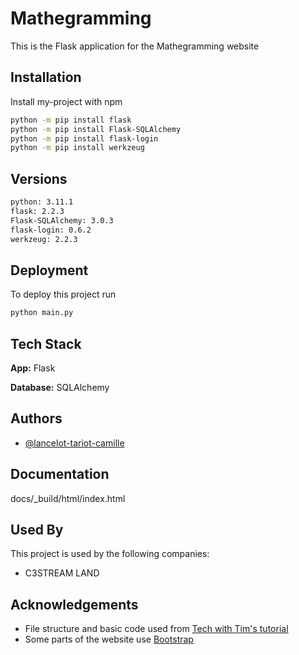 
# Mathegramming

This is the Flask application for the Mathegramming website


## Installation

Install my-project with npm

```bash
python -m pip install flask
python -m pip install Flask-SQLAlchemy
python -m pip install flask-login
python -m pip install werkzeug
```

## Versions

```bash
python: 3.11.1
flask: 2.2.3
Flask-SQLAlchemy: 3.0.3
flask-login: 0.6.2
werkzeug: 2.2.3
```

## Deployment

To deploy this project run

```bash
python main.py
```


## Tech Stack

**App:** Flask

**Database:** SQLAlchemy



## Authors

- [@lancelot-tariot-camille](https://gitlab.com/lancelot.tariot.camille)


## Documentation

docs/_build/html/index.html


## Used By

This project is used by the following companies:

- C3STREAM LAND


## Acknowledgements

 - File structure and basic code used from [Tech with Tim's tutorial](https://youtu.be/dam0GPOAvVI)
 - Some parts of the website use [Bootstrap](https://getbootstrap.com/docs/5.0/getting-started/introduction/)

